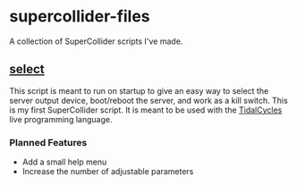 # supercollider-files
A collection of SuperCollider scripts I've made. 

## [select](select.scd)
This script is meant to run on startup to give an easy way to select the server output device, boot/reboot the server, and work as a kill switch. This is my first SuperCollider script. It is meant to be used with the [TidalCycles](https://tidalcycles.org/) live programming language. 

### Planned Features
- Add a small help menu
- Increase the number of adjustable parameters
